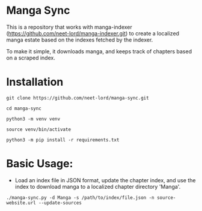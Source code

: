 Manga Sync
==========

This is a repository that works with manga-indexer (https://github.com/neet-lord/manga-indexer.git) to create a localized manga estate based on the indexes fetched by the indexer.

To make it simple, it downloads manga, and keeps track of chapters based on a scraped index.

Installation
============
```
git clone https://github.com/neet-lord/manga-sync.git

cd manga-sync

python3 -m venv venv

source venv/bin/activate

python3 -m pip install -r requirements.txt
```
Basic Usage:
============

+ Load an index file in JSON format, update the chapter index, and use the index to download manga to a localized chapter directory 'Manga'.
  
```
./manga-sync.py -d Manga -s /path/to/index/file.json -n source-website.url --update-sources
```